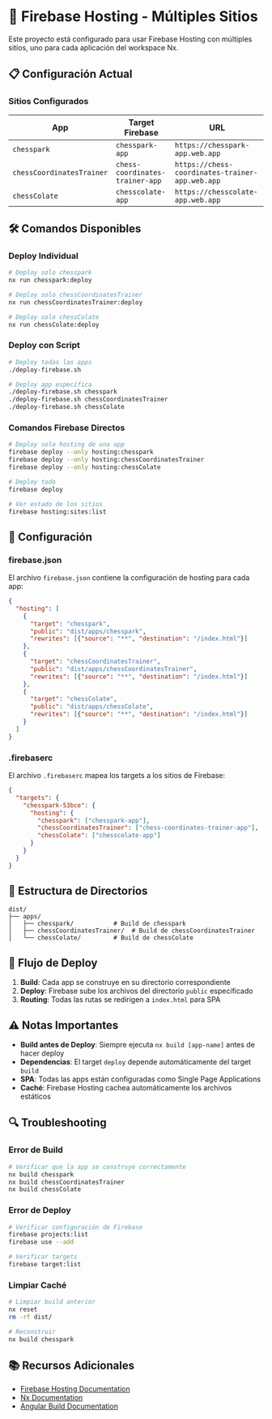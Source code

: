 # 🚀 Firebase Hosting - Múltiples Sitios

Este proyecto está configurado para usar Firebase Hosting con múltiples sitios, uno para cada aplicación del workspace Nx.

## 📋 Configuración Actual

### Sitios Configurados

| App | Target Firebase | URL |
|-----|----------------|-----|
| `chesspark` | `chesspark-app` | `https://chesspark-app.web.app` |
| `chessCoordinatesTrainer` | `chess-coordinates-trainer-app` | `https://chess-coordinates-trainer-app.web.app` |
| `chessColate` | `chesscolate-app` | `https://chesscolate-app.web.app` |

## 🛠️ Comandos Disponibles

### Deploy Individual

```bash
# Deploy solo chesspark
nx run chesspark:deploy

# Deploy solo chessCoordinatesTrainer
nx run chessCoordinatesTrainer:deploy

# Deploy solo chessColate
nx run chessColate:deploy
```

### Deploy con Script

```bash
# Deploy todas las apps
./deploy-firebase.sh

# Deploy app específica
./deploy-firebase.sh chesspark
./deploy-firebase.sh chessCoordinatesTrainer
./deploy-firebase.sh chessColate
```

### Comandos Firebase Directos

```bash
# Deploy solo hosting de una app
firebase deploy --only hosting:chesspark
firebase deploy --only hosting:chessCoordinatesTrainer
firebase deploy --only hosting:chessColate

# Deploy todo
firebase deploy

# Ver estado de los sitios
firebase hosting:sites:list
```

## 🔧 Configuración

### firebase.json
El archivo `firebase.json` contiene la configuración de hosting para cada app:

```json
{
  "hosting": [
    {
      "target": "chesspark",
      "public": "dist/apps/chesspark",
      "rewrites": [{"source": "**", "destination": "/index.html"}]
    },
    {
      "target": "chessCoordinatesTrainer", 
      "public": "dist/apps/chessCoordinatesTrainer",
      "rewrites": [{"source": "**", "destination": "/index.html"}]
    },
    {
      "target": "chessColate",
      "public": "dist/apps/chessColate", 
      "rewrites": [{"source": "**", "destination": "/index.html"}]
    }
  ]
}
```

### .firebaserc
El archivo `.firebaserc` mapea los targets a los sitios de Firebase:

```json
{
  "targets": {
    "chesspark-53bce": {
      "hosting": {
        "chesspark": ["chesspark-app"],
        "chessCoordinatesTrainer": ["chess-coordinates-trainer-app"],
        "chessColate": ["chesscolate-app"]
      }
    }
  }
}
```

## 📁 Estructura de Directorios

```
dist/
├── apps/
│   ├── chesspark/           # Build de chesspark
│   ├── chessCoordinatesTrainer/  # Build de chessCoordinatesTrainer
│   └── chessColate/         # Build de chessColate
```

## 🚀 Flujo de Deploy

1. **Build**: Cada app se construye en su directorio correspondiente
2. **Deploy**: Firebase sube los archivos del directorio `public` especificado
3. **Routing**: Todas las rutas se redirigen a `index.html` para SPA

## ⚠️ Notas Importantes

- **Build antes de Deploy**: Siempre ejecuta `nx build [app-name]` antes de hacer deploy
- **Dependencias**: El target `deploy` depende automáticamente del target `build`
- **SPA**: Todas las apps están configuradas como Single Page Applications
- **Caché**: Firebase Hosting cachea automáticamente los archivos estáticos

## 🔍 Troubleshooting

### Error de Build
```bash
# Verificar que la app se construye correctamente
nx build chesspark
nx build chessCoordinatesTrainer
nx build chessColate
```

### Error de Deploy
```bash
# Verificar configuración de Firebase
firebase projects:list
firebase use --add

# Verificar targets
firebase target:list
```

### Limpiar Caché
```bash
# Limpiar build anterior
nx reset
rm -rf dist/

# Reconstruir
nx build chesspark
```

## 📚 Recursos Adicionales

- [Firebase Hosting Documentation](https://firebase.google.com/docs/hosting)
- [Nx Documentation](https://nx.dev/)
- [Angular Build Documentation](https://angular.io/guide/build)
